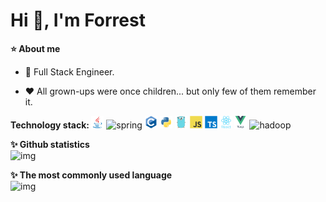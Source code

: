 # Hi 👋, I'm Forrest

**⭐ About me**

- 💼 Full Stack Engineer.

- ❤️ All grown-ups were once children... but only few of them remember it.

<p>
  <strong>Technology stack: </strong>
  <img src="https://raw.githubusercontent.com/devicons/devicon/master/icons/java/java-original.svg" alt="java" width="20" height="20"/>
  <img src="https://www.vectorlogo.zone/logos/springio/springio-icon.svg" alt="spring" width="20" height="20"/>
  <img src="https://raw.githubusercontent.com/devicons/devicon/master/icons/c/c-original.svg" alt="c" width="20" height="20"/>
  <img src="https://raw.githubusercontent.com/devicons/devicon/master/icons/python/python-original.svg" alt="python" width="20" height="20"/>
  <img src="https://raw.githubusercontent.com/devicons/devicon/master/icons/go/go-original.svg" alt="go" width="20" height="20"/>
  <img src="https://raw.githubusercontent.com/devicons/devicon/master/icons/javascript/javascript-original.svg" alt="javascript" width="20" height="20"/>
  <img src="https://raw.githubusercontent.com/devicons/devicon/master/icons/typescript/typescript-original.svg" alt="typescript" width="20" height="20"/>
  <img src="https://raw.githubusercontent.com/devicons/devicon/master/icons/react/react-original-wordmark.svg" alt="react" width="20" height="20"/>
  <img src="https://raw.githubusercontent.com/devicons/devicon/master/icons/vuejs/vuejs-original-wordmark.svg" alt="vuejs" width="20" height="20"/>
  <img src="https://www.vectorlogo.zone/logos/apache_hadoop/apache_hadoop-icon.svg" alt="hadoop" width="20" height="20"/>
</p>

**✨ Github statistics**
<br/>
<img src="https://github-readme-stats.vercel.app/api?username=forrest&count_private=true&show_icons=true&hide_title=true&theme=buefy&locale=cn" alt="img"/>

**✨ The most commonly used language**
<br/>
<img src="https://github-readme-stats.vercel.app/api/top-langs/?username=forrest&layout=compact&hide_title=true&theme=buefy&locale=cn" alt="img"/>

